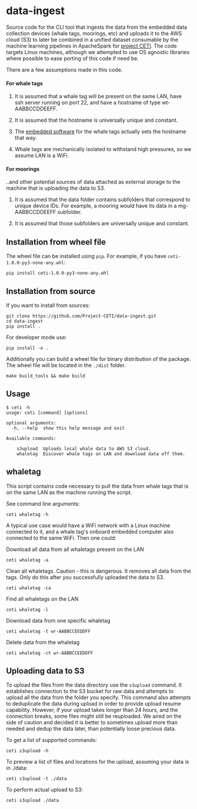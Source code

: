 # data-ingest

Source code for the CLI tool that ingests the data from the embedded data collection devices (whale tags, moorings, etc) and uploads it to the AWS cloud (S3) to later be combined in a unified dataset consumable by the machine learning pipelines in ApacheSpark for [project CETI](https://www.projectceti.org/).
The code targets Linux machines, although we attempted to use OS agnostic libraries where possible to ease porting of this code if need be.

There are a few assumptions made in this code.

#### For whale tags

1) It is assumed that a whale tag will be present on the same LAN, have ssh server running on port 22, and have a hostname of type wt-AABBCCDDEEFF.

2) It is assumed that the hostname is universally unique and constant.

3) The [embedded software](https://github.com/Project-CETI/whale-tag-embedded/tree/main/packages/ceti-tag-set-hostname) for the whale tags actually sets the hostname that way.

4) Whale tags are mechanically isolated to withstand high pressures, so we assume LAN is a WiFi.

#### For moorings

..and other potential sources of data attached as external storage to the machine that is uploading the data to S3.

1) It is assumed that the data folder contains subfolders that correspond to unique device IDs. For example, a mooring would have its data in a mg-AABBCCDDEEFF subfolder.

2) It is assumed that those subfolders are universally unique and constant.

## Installation from wheel file

The wheel file can be installed using `pip`. For example, if you have `ceti-1.0.0-py3-none-any.whl`:

```console
pip install ceti-1.0.0-py3-none-any.whl
```

## Installation from source

If you want to install from sources:

```console
git clone https://github.com/Project-CETI/data-ingest.git
cd data-ingest
pip install .
```

For developer mode use:

```console
pip install -e .
```

Additionally you can build a wheel file for binary distribution of the package. The wheel file will be located in the `./dist` folder.

```console
make build_tools && make build
```

## Usage

```console
$ ceti -h
usage: ceti [command] [options]

optional arguments:
  -h, --help  show this help message and exit

Available commands:

    s3upload  Uploads local whale data to AWS S3 cloud.
    whaletag  Discover whale tags on LAN and download data off them.
```

## whaletag

This script contains code necessary to pull the data from whale tags that is on the same LAN as the machine running the script.

See command line arguments:

```console
ceti whaletag -h
```

A typical use case would have a WiFi network with a Linux machine connected to it, and a whale tag's onboard embedded computer also connected to the same WiFi.
Then one could:

Download all data from all whaletags present on the LAN

```console
ceti whaletag -a
```

Clean all whaletags. Caution - this is dangerous. It removes all data from the tags. Only do this after you successfully uploaded the data to S3.

```console
ceti whaletag -ca
```

Find all whaletags on the LAN

```console
ceti whaletag -l
```

Download data from one specific whaletag

```console
ceti whaletag -t wr-AABBCCEEDDFF
```

Delete data from the whaletag

```console
ceti whaletag -ct wr-AABBCCEEDDFF
```

## Uploading data to S3

To upload the files from the data directory use the `s3upload` command. It establishes connection to the S3 bucket for raw data and attempts to upload all the data from the folder you specify.
This command also attempts to deduplicate the data during upload in order to provide upload resume capability. However, if your upload takes longer than 24 hours, and the connection breaks, some files might still be reuploaded.
We aired on the side of caution and decided it is better to sometimes upload more than needed and dedup the data later, than potentially loose precious data.

To get a list of supported commands:

```console
ceti s3upload -h
```

To preview a list of files and locations for the upload, assuming your data is in ./data:

```console
ceti s3upload -t ./data
```

To perform actual upload to S3:

```console
ceti s3upload ./data
```

